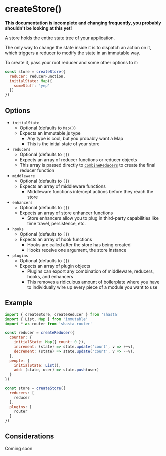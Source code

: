 # createStore()

**This documentation is incomplete and changing frequently, you probably shouldn't be looking at this yet!**

A store holds the entire state tree of your application.

The only way to change the state inside it is to dispatch an action on it, which triggers a reducer to modify the state in an immutable way.

To create it, pass your root reducer and some other options to it:

```js
const store = createStore({
  reducer: reducerFunction,
  initialState: Map({
    someStuff: 'yep'
  })
})
```

## Options

- `initialState`
  - Optional (defaults to `Map()`)
  - Expects an Immutable.js type
    - Any type is cool, but you probably want a Map
    - This is the initial state of your store
- `reducers`
  - Optional (defaults to `[]`)
  - Expects an array of reducer functions or reducer objects
  - This array is passed directly to [`combineReducers`](docs/combineReducers.md) to create the final reducer function
- `middleware`
  - Optional (defaults to `[]`)
  - Expects an array of middleware functions
    - Middleware functions intercept actions before they reach the store
- `enhancers`
  - Optional (defaults to `[]`)
  - Expects an array of store enhancer functions
    - Store enhancers allow you to plug in third-party capabilities like time travel, persistence, etc.
- `hooks`
  - Optional (defaults to `[]`)
  - Expects an array of hook functions
    - Hooks are called after the store has being created
    - Hooks receive one argument, the store instance
- `plugins`
  - Optional (defaults to `[]`)
  - Expects an array of plugin objects
    - Plugins can export any combination of middleware, reducers, hooks, and enhancers
    - This removes a ridiculous amount of boilerplate where you have to individually wire up every piece of a module you want to use

## Example

```js
import { createStore, createReducer } from 'shasta'
import { List, Map } from 'immutable'
import * as router from 'shasta-router'

const reducer = createReducer({
  counter: {
    initialState: Map({ count: 0 }),
    increment: (state) => state.update('count', v => ++v),
    decrement: (state) => state.update('count', v => --v),
  },
  people: {
    initialState: List(),
    add: (state, user) => state.push(user)
  }
})

const store = createStore({
  reducers: [
    reducer
  ],
  plugins: [
    router
  ]
})
```

## Considerations

Coming soon
